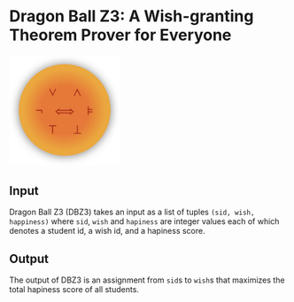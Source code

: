 # Dragon Ball Z3: A Wish-granting Theorem Prover for Everyone
<img width="200" alt="dbz3" src="asset/dbz3.png">

## Input
Dragon Ball Z3 (DBZ3) takes an input as a list of tuples `(sid, wish, happiness)` where
`sid`, `wish` and `hapiness` are integer values each of which denotes a student id, a wish id,
and a hapiness score. 

## Output
The output of DBZ3 is an assignment from `sid`s to `wish`s that maximizes the total
hapiness score of all students.

